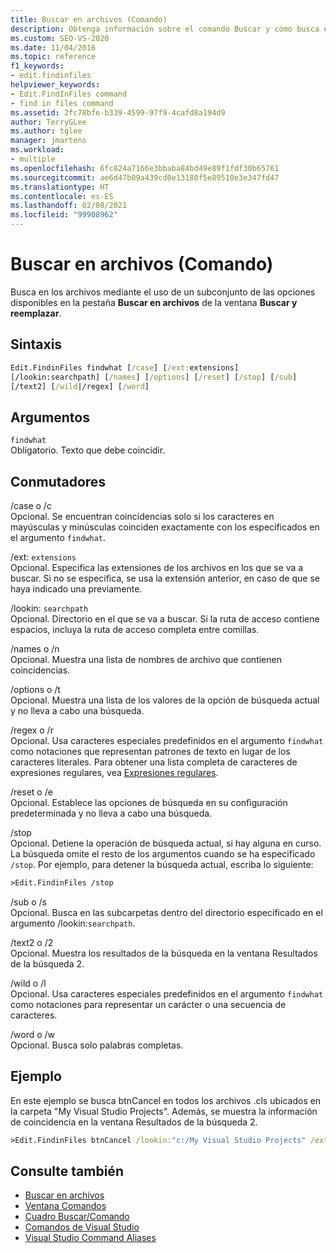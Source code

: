 ```yaml
---
title: Buscar en archivos (Comando)
description: Obtenga información sobre el comando Buscar y cómo busca en los archivos mediante algunas de las opciones disponibles en la pestaña Buscar en archivos de la ventana Buscar y reemplazar.
ms.custom: SEO-VS-2020
ms.date: 11/04/2016
ms.topic: reference
f1_keywords:
- edit.findinfiles
helpviewer_keywords:
- Edit.FindInFiles command
- find in files command
ms.assetid: 2fc78bfe-b339-4599-97f9-4cafd8a194d9
author: TerryGLee
ms.author: tglee
manager: jmartens
ms.workload:
- multiple
ms.openlocfilehash: 6fc824a7166e3bbaba84bd49e89f1fdf30b65761
ms.sourcegitcommit: ae6d47b09a439cd0e13180f5e89510e3e347fd47
ms.translationtype: HT
ms.contentlocale: es-ES
ms.lasthandoff: 02/08/2021
ms.locfileid: "99908962"
---
```

# <a name="find-in-files-command"></a>Buscar en archivos (Comando)
Busca en los archivos mediante el uso de un subconjunto de las opciones disponibles en la pestaña **Buscar en archivos** de la ventana **Buscar y reemplazar**.

## <a name="syntax"></a>Sintaxis

```cmd
Edit.FindinFiles findwhat [/case] [/ext:extensions]
[/lookin:searchpath] [/names] [/options] [/reset] [/stop] [/sub]
[/text2] [/wild|/regex] [/word]
```

## <a name="arguments"></a>Argumentos

`findwhat`\
Obligatorio. Texto que debe coincidir.

## <a name="switches"></a>Conmutadores
/case o /c\
Opcional. Se encuentran coincidencias solo si los caracteres en mayúsculas y minúsculas coinciden exactamente con los especificados en el argumento `findwhat`.

/ext: `extensions`\
Opcional. Especifica las extensiones de los archivos en los que se va a buscar. Si no se especifica, se usa la extensión anterior, en caso de que se haya indicado una previamente.

/lookin: `searchpath`\
Opcional. Directorio en el que se va a buscar. Si la ruta de acceso contiene espacios, incluya la ruta de acceso completa entre comillas.

/names o /n\
Opcional. Muestra una lista de nombres de archivo que contienen coincidencias.

/options o /t\
Opcional. Muestra una lista de los valores de la opción de búsqueda actual y no lleva a cabo una búsqueda.

/regex o /r\
Opcional. Usa caracteres especiales predefinidos en el argumento `findwhat` como notaciones que representan patrones de texto en lugar de los caracteres literales. Para obtener una lista completa de caracteres de expresiones regulares, vea [Expresiones regulares](../../ide/using-regular-expressions-in-visual-studio.md).

/reset o /e\
Opcional. Establece las opciones de búsqueda en su configuración predeterminada y no lleva a cabo una búsqueda.

/stop\
Opcional. Detiene la operación de búsqueda actual, si hay alguna en curso. La búsqueda omite el resto de los argumentos cuando se ha especificado `/stop`. Por ejemplo, para detener la búsqueda actual, escriba lo siguiente:

```cmd
>Edit.FindinFiles /stop
```

/sub o /s\
Opcional. Busca en las subcarpetas dentro del directorio especificado en el argumento /lookin:`searchpath`.

/text2 o /2\
Opcional. Muestra los resultados de la búsqueda en la ventana Resultados de la búsqueda 2.

/wild o /l\
Opcional. Usa caracteres especiales predefinidos en el argumento `findwhat` como notaciones para representar un carácter o una secuencia de caracteres.

/word o /w\
Opcional. Busca solo palabras completas.

## <a name="example"></a>Ejemplo
En este ejemplo se busca btnCancel en todos los archivos .cls ubicados en la carpeta "My Visual Studio Projects". Además, se muestra la información de coincidencia en la ventana Resultados de la búsqueda 2.

```cmd
>Edit.FindinFiles btnCancel /lookin:"c:/My Visual Studio Projects" /ext:*.cls /text2
```

## <a name="see-also"></a>Consulte también

- [Buscar en archivos](../../ide/find-in-files.md)
- [Ventana Comandos](../../ide/reference/command-window.md)
- [Cuadro Buscar/Comando](../../ide/find-command-box.md)
- [Comandos de Visual Studio](../../ide/reference/visual-studio-commands.md)
- [Visual Studio Command Aliases](../../ide/reference/visual-studio-command-aliases.md)
